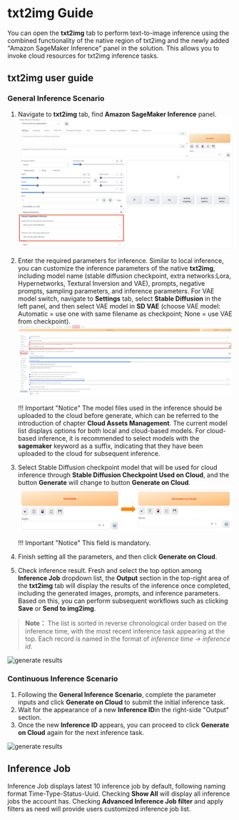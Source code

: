 # txt2img Guide

You can open the **txt2img** tab to perform text-to-image inference using the combined functionality of the native region of txt2img and the newly added "Amazon SageMaker Inference" panel in the solution. This allows you to invoke cloud resources for txt2img inference tasks.

## txt2img user guide

### General Inference Scenario

1. Navigate to **txt2img** tab, find **Amazon SageMaker Inference** panel. 
![Sagemaker Inference面板](../images/txt2img-inference.png)
2. Enter the required parameters for inference. Similar to local inference, you can customize the inference parameters of the native **txt2img**, including model name (stable diffusion checkpoint, extra networks:Lora, Hypernetworks, Textural Inversion and VAE), prompts, negative prompts, sampling parameters, and inference parameters. For VAE model switch, navigate to **Settings** tab, select **Stable Diffusion** in the left panel, and then select VAE model in **SD VAE** (choose VAE model: Automatic = use one with same filename as checkpoint; None = use VAE from checkpoint).
![Settings 面板](../images/setting-vae.png)

    !!! Important "Notice" 
        The model files used in the inference should be uploaded to the cloud before generate, which can be referred to the introduction of chapter **Cloud Assets Management**. The current model list displays options for both local and cloud-based models. For cloud-based inference, it is recommended to select models with the **sagemaker** keyword as a suffix, indicating that they have been uploaded to the cloud for subsequent inference.

3. Select Stable Diffusion checkpoint model that will be used for cloud inference through **Stable Diffusion Checkpoint Used on Cloud**, and the button **Generate** will change to button **Generate on Cloud**.
![Gnerate button面板](../images/txt2img-generate-button.png)

    !!! Important "Notice" 
        This field is mandatory. 

4. Finish setting all the parameters, and then click **Generate on Cloud**.

5. Check inference result. Fresh and select the top option among **Inference Job** dropdown list, the **Output** section in the top-right area of the **txt2img** tab will display the results of the inference once completed, including the generated images, prompts, and inference parameters. Based on this, you can perform subsequent workflows such as clicking **Save** or **Send to img2img**.
> **Note：** The list is sorted in reverse chronological order based on the inference time, with the most recent inference task appearing at the top. Each record is named in the format of *inference time -> inference id*.

![generate results](../../images/generate-results.png)


### Continuous Inference Scenario
1. Following the **General Inference Scenario**, complete the parameter inputs and click **Generate on Cloud** to submit the initial inference task.
2. Wait for the appearance of a new **Inference ID**in the right-side "Output" section.
3. Once the new **Inference ID** appears, you can proceed to click **Generate on Cloud** again for the next inference task.

![generate results](../../images/continue-inference.png)



## Inference Job
Inference Job displays latest 10 inference job by default, following naming format Time-Type-Status-Uuid. Checking **Show All** will display all inference jobs the account has. Checking **Advanced Inference Job filter** and apply filters as need will provide users customized inference job list.
